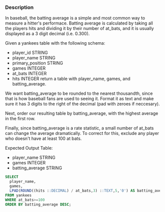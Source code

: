 ### Description

In baseball, the batting average is a simple and most common way to measure a hitter's performace. Batting average is calculated by taking all the players hits and dividing it by their number of at_bats, and it is usually displayed as a 3 digit decimal (i.e. 0.300).

Given a yankees table with the following schema:
- player_id STRING
- player_name STRING
- primary_position STRING
- games INTEGER
- at_bats INTEGER
- hits INTEGER
return a table with player_name, games, and batting_average.

We want batting_average to be rounded to the nearest thousandth, since that is how baseball fans are used to seeing it. Format it as text and make sure it has 3 digits to the right of the decimal (pad with zeroes if neccesary).

Next, order our resulting table by batting_average, with the highest average in the first row.

Finally, since batting_average is a rate statistic, a small number of at_bats can change the average dramatically. To correct for this, exclude any player who doesn't have at least 100 at bats.

Expected Output Table:
- player_name STRING
- games INTEGER
- batting_average STRING

```sql
SELECT
  player_name,
  games,
  LPAD(ROUND((hits ::DECIMAL) / at_bats,3) ::TEXT,5,'0') AS batting_average
FROM yankees
WHERE at_bats>=100
ORDER BY batting_average DESC;
```